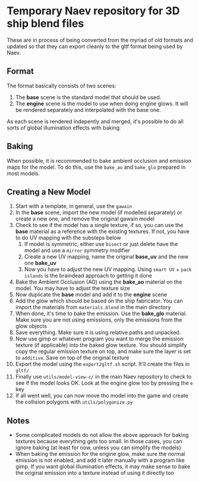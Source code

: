 
# Temporary Naev repository for 3D ship blend files

These are in process of being converted from the myriad of old formats and updated so that they can export cleanly to the gltf format being used by Naev.


## Format

The format basically consists of two scenes:

1. The **base** scene is the standard model that should be used.
2. The **engine** scene is the model to use when doing engine glows. It will be rendered separately and interpolated with the base one.

As each scene is rendered indepently and merged, it's possible to do all sorts of global illumination effects with baking.

## Baking

When possible, it is recommended to bake ambient occlusion and emission maps for the model. To do this, use the `bake_ao` and `bake_glo` prepared in most models.

## Creating a New Model

1. Start with a template, in general, use the `gawain`
1. In the **base** scene, import the new model (if modelled separately) or create a new one, and remove the original gawain model
1. Check to see if the model has a single texture, if so, you can use the **base** material as a reference with the existing textures. If not, you have to do UV mapping with the substeps below
    1. If model is symmetric, either use `bisect` or just delete have the model and use a `mirror` symmetry modifier
    1. Create a new UV mapping, name the original **base_uv** and the new one **bake_uv**
    1. Now you have to adjust the new UV mapping. Using `smart UV` + `pack islands` is the braindead approach to getting it done
1. Bake the Ambient Occlusion (AO) using the **bake_ao** material on the model. You may have to adjust the texture size
1. Now duplicate the **base** model and add it to the **engine** scene
1. Add the glow which should be based on the ship fabricator. You can import the materials from `materials.blend` in the main directory
1. When done, it's time to bake the emission. Use the **bake_glo** material. Make sure you are not using emissions, only the emissions from the glow objects
1. Save everything. Make sure it is using relative paths and unpacked.
1. Now use gimp or whatever program you want to merge the emission texture (if applicable) into the baked glow texture. You should simplify copy the regular emission texture on top, and make sure the layer is set to `additive`. Save on top of the original texture
1. Export the model using the `export2gltf.sh` script. It'll create the files in `gltf/`
1. Finally use `utils/model-view-c/` in the main Naev repository to check to see if the model looks OK. Look at the engine glow too by pressing the `e` key
1. If all went well, you can now move tho model into the game and create the collision polygons with `utils/polygonize.py`

## Notes

* Some complicated models do not allow the above approach for baking textures because everything gets too small. In those cases, you can ignore baking (at least for now, unless you can simplify the models)
* When baking the emission for the engine glow, make sure the normal emission is not enabled, and add it later manually with a program like gimp. If you want global illumination effects, it may make sense to bake the original emission into a texture instead of using it directly too
